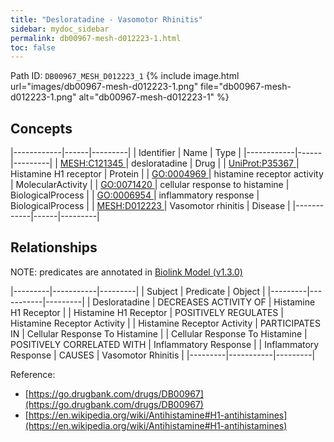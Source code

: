 ```yaml
---
title: "Desloratadine - Vasomotor Rhinitis"
sidebar: mydoc_sidebar
permalink: db00967-mesh-d012223-1.html
toc: false 
---
```



Path ID: `DB00967_MESH_D012223_1`
{% include image.html url="images/db00967-mesh-d012223-1.png" file="db00967-mesh-d012223-1.png" alt="db00967-mesh-d012223-1" %}

## Concepts

|------------|------|---------|
| Identifier | Name | Type    |
|------------|------|---------|
| <a href="https://identifiers.org/MESH:C121345">MESH:C121345 </a> | desloratadine | Drug |
| <a href="https://identifiers.org/UniProt:P35367">UniProt:P35367 </a> | Histamine H1 receptor | Protein |
| <a href="https://identifiers.org/GO:0004969">GO:0004969 </a> | histamine receptor activity | MolecularActivity |
| <a href="https://identifiers.org/GO:0071420">GO:0071420 </a> | cellular response to histamine | BiologicalProcess |
| <a href="https://identifiers.org/GO:0006954">GO:0006954 </a> | inflammatory response | BiologicalProcess |
| <a href="https://identifiers.org/MESH:D012223">MESH:D012223 </a> | Vasomotor rhinitis | Disease |
|------------|------|---------|

## Relationships


NOTE: predicates are annotated in <a href="https://github.com/biolink/biolink-model/releases/tag/v1.3.0">Biolink Model (v1.3.0)</a>

|---------|-----------|---------|
| Subject | Predicate | Object  |
|---------|-----------|---------|
| Desloratadine | DECREASES ACTIVITY OF | Histamine H1 Receptor |
| Histamine H1 Receptor | POSITIVELY REGULATES | Histamine Receptor Activity |
| Histamine Receptor Activity | PARTICIPATES IN | Cellular Response To Histamine |
| Cellular Response To Histamine | POSITIVELY CORRELATED WITH | Inflammatory Response |
| Inflammatory Response | CAUSES | Vasomotor Rhinitis |
|---------|-----------|---------|

Reference: 
  - [https://go.drugbank.com/drugs/DB00967](https://go.drugbank.com/drugs/DB00967)
  - [https://en.wikipedia.org/wiki/Antihistamine#H1-antihistamines](https://en.wikipedia.org/wiki/Antihistamine#H1-antihistamines)
